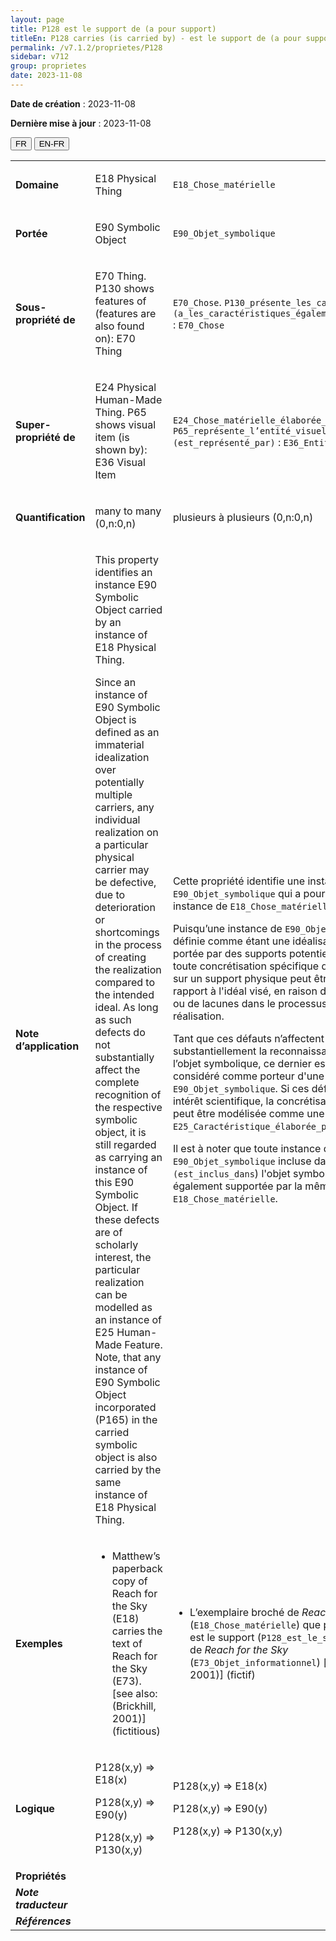 ```yaml
---
layout: page
title: P128 est le support de (a pour support)
titleEn: P128 carries (is carried by) - est le support de (a pour support)
permalink: /v7.1.2/proprietes/P128
sidebar: v712
group: proprietes
date: 2023-11-08
---
```


**Date de création** : 2023-11-08

**Dernière mise à jour** : 2023-11-08

<div class="lang-buttons">
 <button id="fr" class="activate">FR</button>
 <button id="en-fr">EN-FR</button>
</div>

<table>
<tbody>
<tr>
<td><strong>Domaine</strong></td>
<td class="en">
<p>E18 Physical Thing</p>
</td>
<td>
<p><code class="language-plaintext highlighter-rouge">E18_Chose_matérielle</code> </p>
</td>
</tr>
<tr>
<td><strong>Portée</strong></td>
<td class="en">
<p>E90 Symbolic Object</p>
</td>
<td>
<p><code class="language-plaintext highlighter-rouge">E90_Objet_symbolique</code> </p>
</td>
</tr>
<tr>
<td><strong>Sous-propriété de</strong></td>
<td class="en">
<p>E70 Thing. P130 shows features of (features are also found on): E70 Thing</p>
</td>
<td>
<p><code class="language-plaintext highlighter-rouge">E70_Chose</code>. <code class="language-plaintext highlighter-rouge">P130_présente_les_caractéristiques_de (a_les_caractéristiques_également_présentes_sur)</code> : <code class="language-plaintext highlighter-rouge">E70_Chose</code> </p>
</td>
</tr>
<tr>
<td><strong>Super-propriété de</strong></td>
<td class="en">
<p>E24 Physical Human-Made Thing. P65 shows visual item (is shown by): E36 Visual Item</p>
</td>
<td>
<p><code class="language-plaintext highlighter-rouge">E24_Chose_matérielle_élaborée_par_l’humain</code>. <code class="language-plaintext highlighter-rouge">P65_représente_l’entité_visuelle (est_représenté_par)</code> : <code class="language-plaintext highlighter-rouge">E36_Entité_visuelle</code> </p>
</td>
</tr>
<tr>
<td><strong>Quantification</strong></td>
<td class="en">
<p>many to many (0,n:0,n)</p>
</td>
<td>
<p>plusieurs à plusieurs (0,n:0,n)</p>
</td>
</tr>
<tr>
<td><strong>Note d’application</strong></td>
<td class="en">
<p>This property identifies an instance E90 Symbolic Object carried by an instance of E18 Physical Thing. </p>
<p>Since an instance of E90 Symbolic Object is defined as an immaterial idealization over potentially multiple carriers, any individual realization on a particular physical carrier may be defective, due to deterioration or shortcomings in the process of creating the realization compared to the intended ideal. As long as such defects do not substantially affect the complete recognition of the respective symbolic object, it is still regarded as carrying an instance of this E90 Symbolic Object. If these defects are of scholarly interest, the particular realization can be modelled as an instance of E25 Human-Made Feature. Note, that any instance of E90 Symbolic Object incorporated (P165) in the carried symbolic object is also carried by the same instance of E18 Physical Thing.</p>
</td>
<td>
<p>Cette propriété identifie une instance de <code class="language-plaintext highlighter-rouge">E90_Objet_symbolique</code> qui a pour support une instance de <code class="language-plaintext highlighter-rouge">E18_Chose_matérielle</code>.</p>
<p>Puisqu’une instance de <code class="language-plaintext highlighter-rouge">E90_Objet_symbolique</code> est définie comme étant une idéalisation immatérielle portée par des supports potentiellement multiples, toute concrétisation spécifique de cette idéalisation sur un support physique peut être défectueuse par rapport à l'idéal visé, en raison d’une détérioration ou de lacunes dans le processus de création de la réalisation. </p>
<p>Tant que ces défauts n’affectent pas substantiellement la reconnaissance complète de l’objet symbolique, ce dernier est toujours considéré comme porteur d'une instance de <code class="language-plaintext highlighter-rouge">E90_Objet_symbolique</code>. Si ces défauts présentent un intérêt scientifique, la concrétisation spécifique peut être modélisée comme une instance de <code class="language-plaintext highlighter-rouge">E25_Caractéristique_élaborée_par_l’humain</code>.</p>
<p>Il est à noter que toute instance de <code class="language-plaintext highlighter-rouge">E90_Objet_symbolique</code> incluse dans (<code class="language-plaintext highlighter-rouge">P165_inclut (est_inclus_dans</code>) l'objet symbolique supporté est également supportée par la même instance de <code class="language-plaintext highlighter-rouge">E18_Chose_matérielle</code>.</p>
</td>
</tr>
<tr>
<td><strong>Exemples</strong></td>
<td class="en">
<ul>
<li><p>Matthew’s paperback copy of Reach for the Sky (E18) carries the text of Reach for the Sky (E73). [see also: (Brickhill, 2001)] (fictitious)</p>
</li>
</td>
<td>
<ul>
<li><p>L’exemplaire broché de<em> Reach for the Sky</em> (<code class="language-plaintext highlighter-rouge">E18_Chose_matérielle</code>) que possède Mathieu est le support (<code class="language-plaintext highlighter-rouge">P128_est_le_support_de</code>) du texte de <em>Reach for the Sky</em> (<code class="language-plaintext highlighter-rouge">E73_Objet_informationnel</code>) [voir aussi (Brickhill, 2001)] (fictif)</p>
</li>
</ul>
</td>
</tr>
<tr>
<td><strong>Logique</strong></td>
<td class="en">
<p>P128(x,y) ⇒ E18(x)</p>
<p>P128(x,y) ⇒ E90(y) </p>
<p>P128(x,y) ⇒ P130(x,y)</p>
</td>
<td>
<p>P128(x,y) ⇒ E18(x)</p>
<p>P128(x,y) ⇒ E90(y) </p>
<p>P128(x,y) ⇒ P130(x,y)</p>
</td>
</tr>
<tr>
<td><strong>Propriétés</strong></td>
<td class="en">
</td>
<td>
</td>
</tr>
<tr>
<td><strong><em>Note traducteur</em></strong></td>
<td colspan="2">
</td>
</tr>
<tr>
<td><strong><em>Références</em></strong></td>
<td colspan="2">
<p><em></em></p>
</td>
</tr>
</tbody>
</table>
